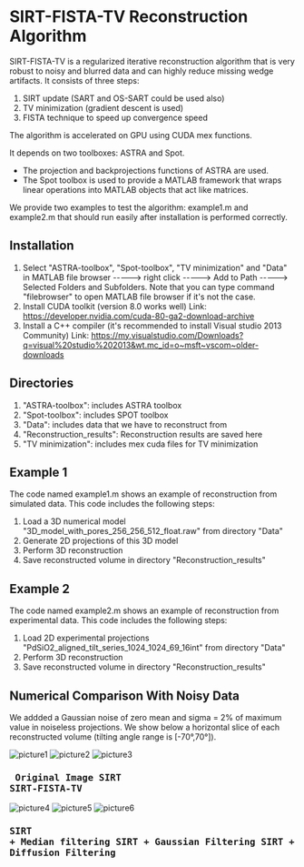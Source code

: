 # SIRT-FISTA-TV Reconstruction Algorithm

SIRT-FISTA-TV is a regularized iterative reconstruction algorithm that is very robust to noisy and blurred data and can highly
reduce missing wedge artifacts. It consists of three steps:
1) SIRT update (SART and OS-SART could be used also)
2) TV minimization (gradient descent is used) 
3) FISTA technique to speed up convergence speed

The algorithm is accelerated on GPU using CUDA mex functions.

It depends on two toolboxes: ASTRA and Spot.
- The projection and backprojections functions of ASTRA are used.
- The Spot toolbox is used to provide a MATLAB framework that wraps linear operations into MATLAB objects that act like matrices.

We provide two examples to test the algorithm: example1.m and example2.m that should run easily after installation is performed correctly.

## Installation
1. Select "ASTRA-toolbox", "Spot-toolbox", "TV minimization" and "Data" in MATLAB file browser -----> right click -----> Add to
Path -----> Selected Folders and Subfolders. 
Note that you can type command "filebrowser" to open MATLAB file browser if it's not the case.
2. Install CUDA toolkit (version 8.0 works well) Link: https://developer.nvidia.com/cuda-80-ga2-download-archive
3. Install a C++ compiler (it's recommended to install Visual studio 2013 Community) Link: https://my.visualstudio.com/Downloads?q=visual%20studio%202013&wt.mc_id=o~msft~vscom~older-downloads

## Directories
1. "ASTRA-toolbox": includes ASTRA toolbox
2. "Spot-toolbox": includes SPOT toolbox
3. "Data": includes data that we have to reconstruct from
4. "Reconstruction_results": Reconstruction results are saved here
5. "TV minimization": includes mex cuda files for TV minimization

## Example 1
The code named example1.m shows an example of reconstruction from simulated data. This code includes the following steps:
1. Load a 3D numerical model "3D_model_with_pores_256_256_512_float.raw" from directory "Data"
2. Generate 2D projections of this 3D model
3. Perform 3D reconstruction
4. Save reconstructed volume in directory "Reconstruction_results"

## Example 2
The code named example2.m shows an example of reconstruction from experimental data. This code includes the following steps:
1. Load 2D experimental projections "PdSiO2_aligned_tilt_series_1024_1024_69_16int" from directory "Data"
2. Perform 3D reconstruction
3. Save reconstructed volume in directory "Reconstruction_results" 


## Numerical Comparison With Noisy Data

We addded a Gaussian noise of zero mean and sigma = 2% of maximum value in noiseless projections. We show below a horizontal slice of each reconstructed volume (tilting angle range is [-70°,70°]). 


![picture1](https://user-images.githubusercontent.com/44570277/48008279-a268a880-e119-11e8-9708-70e091ee7e75.png)      ![picture2](https://user-images.githubusercontent.com/44570277/48008456-04291280-e11a-11e8-9a6f-abe32598c3e1.png)      ![picture3](https://user-images.githubusercontent.com/44570277/48008505-228f0e00-e11a-11e8-90e8-f99f6973b736.png)

### <pre>    Original Image                  SIRT                      SIRT-FISTA-TV </pre>

![picture4](https://user-images.githubusercontent.com/44570277/48009042-28d1ba00-e11b-11e8-9413-ed0b82a3d20e.png) ![picture5](https://user-images.githubusercontent.com/44570277/48009078-39823000-e11b-11e8-835b-a0cf59270366.png) ![picture6](https://user-images.githubusercontent.com/44570277/48009106-46068880-e11b-11e8-8dc0-c63455184473.png)

### <pre>SIRT + Median filtering    SIRT + Gaussian Filtering   SIRT + Anisotropic Diffusion Filtering </pre>





